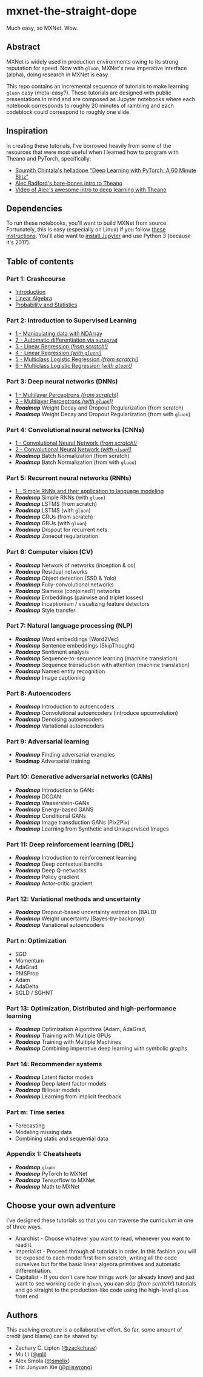 # mxnet-the-straight-dope
Much easy, so MXNet. Wow.

## Abstract
MXNet is widely used in production environments owing to its strong reputation for speed. Now with ``gluon``, MXNet's new imperative interface (alpha), doing research in MXNet is easy. 

This repo contains an incremental sequence of tutorials to make learning ``gluon`` easy (meta-easy?). These tutorials are designed with public presentations in mind and are composed as Jupyter notebooks where each notebook corresponds to roughly 20 minutes of rambling and each codeblock could correspond to roughly one slide.

## Inspiration 

In creating these tutorials, I've borrowed heavily from some of the resources that were most useful when I learned how to program with Theano and PyTorch, specifically:

* [Soumith Chintala's helladope "Deep Learning with PyTorch: A 60 Minute Blitz"](http://pytorch.org/tutorials/beginner/deep_learning_60min_blitz.html)
* [Alec Radford's bare-bones intro to Theano](https://github.com/Newmu/Theano-Tutorials) 
* [Video of Alec's awesome intro to deep learning with Theano](https://www.youtube.com/watch?v=S75EdAcXHKk)

## Dependencies

To run these notebooks, you'll want to build MXNet from source. Fortunately, this is easy (especially on Linux) if you follow [these instructions](http://mxnet.io/get_started/install.html). You'll also want to [install Jupyter](http://jupyter.readthedocs.io/en/latest/install.html) and use Python 3 (because it's 2017). 

## Table of contents 

### Part 1: Crashcourse 
* [Introduction](https://github.com/zackchase/mxnet-the-straight-dope/blob/master/P01-C01-introduction.md)
* [Linear Algebra](https://github.com/zackchase/mxnet-the-straight-dope/blob/master/P01-C02-linear-algebra.ipynb)
* [Probability and Statistics](https://github.com/zackchase/mxnet-the-straight-dope/blob/master/P01-C03-probability-statistics.ipynb)

### Part 2: Introduction to Supervised Learning
* [1 - Manipulating data with NDArray](https://github.com/zackchase/mxnet-the-straight-dope/blob/master/P02-C01-ndarray.ipynb) 
* [2 - Automatic differentiation via ``autograd``](https://github.com/zackchase/mxnet-the-straight-dope/blob/master/P02-C02-autograd.ipynb)
* [3 - Linear Regression *(from scratch!)*](https://github.com/zackchase/mxnet-the-straight-dope/blob/master/P02-C03-linear-regression-scratch.ipynb)
* [4 - Linear Regression *(with ``gluon``!)*](https://github.com/zackchase/mxnet-the-straight-dope/blob/master/P02-C04-linear-regression-gluon.ipynb)
* [5 - Multiclass Logistic Regression *(from scratch!)*](https://github.com/zackchase/mxnet-the-straight-dope/blob/master/P02-C05-softmax-regression-scratch.ipynb)
* [6 - Multiclass Logistic Regression *(with ``gluon``!)*](https://github.com/zackchase/mxnet-the-straight-dope/blob/master/P02-C06-softmax-regression-gluon.ipynb)

### Part 3: Deep neural networks (DNNs)
* [1 - Multilayer Perceptrons *(from scratch!)*](https://github.com/zackchase/mxnet-the-straight-dope/blob/master/P03-C01-mlp-scratch.ipynb)
* [2 - Multilayer Perceptrons *(with ``gluon``!)*](https://github.com/zackchase/mxnet-the-straight-dope/blob/master/P03-C02-mlp-gluon.ipynb)
* ***Roadmap*** Weight Decay and Dropout Regularization (from scratch)
* ***Roadmap*** Weight Decay and Dropout Regularization (from with ``gluon``)

### Part 4: Convolutional neural networks (CNNs)
* [1 - Convolutional Neural Network *(from scratch!)*](https://github.com/zackchase/mxnet-the-straight-dope/blob/master/P04-C01-cnn-scratch.ipynb)
* [2 - Convolutional Neural Network *(with ``gluon``!)*](https://github.com/zackchase/mxnet-the-straight-dope/blob/master/P04-C02-cnn-gluon.ipynb)
* ***Roadmap*** Batch Normalization (from scratch)
* ***Roadmap*** Batch Normalization (from with ``gluon``)

### Part 5: Recurrent neural networks (RNNs)
* [1 - Simple RNNs and their application to language modeling](https://github.com/zackchase/mxnet-the-straight-dope/blob/master/P05-C01-simple-rnn.ipynb)
* ***Roadmap*** Simple RNNs (with ``gluon``)
* ***Roadmap*** LSTMS (from scratch)
* ***Roadmap*** LSTMS (with ``gluon``)
* ***Roadmap*** GRUs (from scratch) 
* ***Roadmap*** GRUs (with ``gluon``) 
* ***Roadmap*** Dropout for recurrent nets
* ***Roadmap*** Zoneout regularization

### Part 6: Computer vision (CV)
* ***Roadmap*** Network of networks (inception & co)
* ***Roadmap*** Residual networks
* ***Roadmap*** Object detection (SSD & Yolo)
* ***Roadmap*** Fully-convolutional networks
* ***Roadmap*** Siamese (conjoined?) networks
* ***Roadmap*** Embeddings (pairwise and triplet losses)
* ***Roadmap*** Inceptionism / visualizing feature detectors
* ***Roadmap*** Style transfer

### Part 7: Natural language processing (NLP)
* ***Roadmap*** Word embeddings (Word2Vec)
* ***Roadmap*** Sentence embeddings (SkipThought)
* ***Roadmap*** Sentiment analysis
* ***Roadmap*** Sequence-to-sequence learning (machine translation)
* ***Roadmap*** Sequence transduction with attention (machine translation)
* ***Roadmap*** Named entity recognition 
* ***Roadmap*** Image captioning
 
### Part 8: Autoencoders
* ***Roadmap*** Introduction to autoencoders
* ***Roadmap*** Convolutional autoencoders (introduce upconvolution)
* ***Roadmap*** Denoising autoencoders
* ***Roadmap*** Variational autoencoders

### Part 9: Adversarial learning
* ***Roadmap*** Finding adversarial examples
* **Roadmap** Adversarial training

### Part 10: Generative adversarial networks (GANs)
* ***Roadmap*** Introduction to GANs
* ***Roadmap*** DCGAN
* ***Roadmap*** Wasserstein-GANs
* ***Roadmap*** Energy-based GANS
* ***Roadmap*** Conditional GANs
* ***Roadmap*** Image transduction GANs (Pix2Pix)
* ***Roadmap*** Learning from Synthetic and Unsupervised Images 

### Part 11: Deep reinforcement learning (DRL)
* ***Roadmap*** Introduction to reinforcement learning
* ***Roadmap*** Deep contextual bandits
* ***Roadmap*** Deep Q-networks
* ***Roadmap*** Policy gradient
* ***Roadmap*** Actor-critic gradient

### Part 12: Variational methods and uncertainty
* ***Roadmap*** Dropout-based uncertainty estimation (BALD)
* ***Roadmap*** Weight uncertainty (Bayes-by-backprop)
* ***Roadmap*** Variational autoencoders

### Part n: Optimization
* SGD
* Momentum
* AdaGrad
* RMSProp
* Adam 
* AdaDelta
* SGLD / SGHNT

### Part 13: Optimization, Distributed and high-performance learning
* ***Roadmap*** Optimization Algorithms (Adam, AdaGrad, 
* ***Roadmap*** Training with Multiple GPUs 
* ***Roadmap*** Training with Multiple Machines
* ***Roadmap*** Combining imperative deep learning with symbolic graphs

### Part 14: Recommender systems
* ***Roadmap*** Latent factor models
* ***Roadmap*** Deep latent factor models
* ***Roadmap*** Bilinear models
* ***Roadmap*** Learning from implicit feedback

### Part m: Time series
* Forecasting
* Modeling missing data
* Combining static and sequential data

### Appendix 1: Cheatsheets
* ***Roadmap*** ``gluon`` 
* ***Roadmap*** PyTorch to MXNet
* ***Roadmap*** Tensorflow to MXNet
* ***Roadmap*** Math to MXNet


## Choose your own adventure
I've designed these tutorials so that you can traverse the curriculum in one of three ways.
* Anarchist - Choose whatever you want to read, whenever you want to read it.
* Imperialist - Proceed through all tutorials in order. In this fashion you will be exposed to each model first from scratch, writing all the code ourselves but for the basic linear algebra primitives and automatic differentiation.
* Capitalist - If you don't care how things work (or already know) and just want to see working code in ``gluon``, you can skip (*from scratch!*) tutorials and go straight to the production-like code using the high-level ``gluon`` front end.


## Authors
This evolving creature is a collaborative effort. So far, some amount of credit (and blame) can be shared by:
* Zachary C. Lipton ([@zackchase](https://github.com/zackchase))
* Mu Li ([@mli](https://github.com/mli))
* Alex Smola ([@smolix](https://github.com/smolix))
* Eric Junyuan Xie ([@piiswrong](https://github.com/piiswrong))
